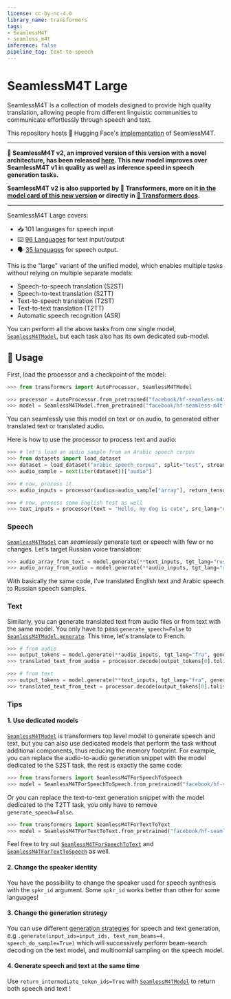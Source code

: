 ```yaml
---
license: cc-by-nc-4.0
library_name: transformers
tags:
- SeamlessM4T
- seamless_m4t
inference: false
pipeline_tag: text-to-speech
---
```


# SeamlessM4T Large

SeamlessM4T is a collection of models designed to provide high quality translation, allowing people from different 
linguistic communities to communicate effortlessly through speech and text. 

This repository hosts 🤗 Hugging Face's [implementation](https://huggingface.co/docs/transformers/main/en/model_doc/seamless_m4t) of SeamlessM4T.

-------------------

**🌟 SeamlessM4T v2, an improved version of this version with a novel architecture, has been released [here](https://huggingface.co/facebook/seamless-m4t-v2-large). 
This new model improves over SeamlessM4T v1 in quality as well as inference speed in speech generation tasks.**

**SeamlessM4T v2 is also supported by 🤗 Transformers, more on it [in the model card of this new version](https://huggingface.co/facebook/seamless-m4t-v2-large#transformers-usage) or directly in [🤗 Transformers docs](https://huggingface.co/docs/transformers/main/en/model_doc/seamless_m4t_v2).**

-------------------

SeamlessM4T Large covers:
- 📥 101 languages for speech input
- ⌨️ [96 Languages](https://huggingface.co/ylacombe/hf-seamless-m4t-large/blob/main/generation_config.json#L48-L145) for text input/output
- 🗣️ [35 languages](https://huggingface.co/ylacombe/hf-seamless-m4t-large/blob/main/generation_config.json#L149-L184) for speech output. 

This is the "large" variant of the unified model, which enables multiple tasks without relying on multiple separate models:
- Speech-to-speech translation (S2ST)
- Speech-to-text translation (S2TT)
- Text-to-speech translation (T2ST)
- Text-to-text translation (T2TT)
- Automatic speech recognition (ASR)

You can perform all the above tasks from one single model, [`SeamlessM4TModel`](https://huggingface.co/docs/transformers/main/en/model_doc/seamless_m4t#transformers.SeamlessM4TModel), but each task also has its own dedicated sub-model.


## 🤗 Usage

First, load the processor and a checkpoint of the model:

```python
>>> from transformers import AutoProcessor, SeamlessM4TModel

>>> processor = AutoProcessor.from_pretrained("facebook/hf-seamless-m4t-large")
>>> model = SeamlessM4TModel.from_pretrained("facebook/hf-seamless-m4t-large")
```

You can seamlessly use this model on text or on audio, to generated either translated text or translated audio.

Here is how to use the processor to process text and audio:

```python
>>> # let's load an audio sample from an Arabic speech corpus
>>> from datasets import load_dataset
>>> dataset = load_dataset("arabic_speech_corpus", split="test", streaming=True)
>>> audio_sample = next(iter(dataset))["audio"]

>>> # now, process it
>>> audio_inputs = processor(audios=audio_sample["array"], return_tensors="pt")

>>> # now, process some English test as well
>>> text_inputs = processor(text = "Hello, my dog is cute", src_lang="eng", return_tensors="pt")
```


### Speech

[`SeamlessM4TModel`](https://huggingface.co/docs/transformers/main/en/model_doc/seamless_m4t#transformers.SeamlessM4TModel) can *seamlessly* generate text or speech with few or no changes. Let's target Russian voice translation:

```python
>>> audio_array_from_text = model.generate(**text_inputs, tgt_lang="rus")[0].cpu().numpy().squeeze()
>>> audio_array_from_audio = model.generate(**audio_inputs, tgt_lang="rus")[0].cpu().numpy().squeeze()
```

With basically the same code, I've translated English text and Arabic speech to Russian speech samples.

### Text

Similarly, you can generate translated text from audio files or from text with the same model. You only have to pass `generate_speech=False` to [`SeamlessM4TModel.generate`](https://huggingface.co/docs/transformers/main/en/model_doc/seamless_m4t#transformers.SeamlessM4TModel.generate).
This time, let's translate to French.

```python 
>>> # from audio
>>> output_tokens = model.generate(**audio_inputs, tgt_lang="fra", generate_speech=False)
>>> translated_text_from_audio = processor.decode(output_tokens[0].tolist(), skip_special_tokens=True)

>>> # from text
>>> output_tokens = model.generate(**text_inputs, tgt_lang="fra", generate_speech=False)
>>> translated_text_from_text = processor.decode(output_tokens[0].tolist(), skip_special_tokens=True)
```

### Tips


#### 1. Use dedicated models

[`SeamlessM4TModel`](https://huggingface.co/docs/transformers/main/en/model_doc/seamless_m4t#transformers.SeamlessM4TModel) is transformers top level model to generate speech and text, but you can also use dedicated models that perform the task without additional components, thus reducing the memory footprint.
For example, you can replace the audio-to-audio generation snippet with the model dedicated to the S2ST task, the rest is exactly the same code: 

```python
>>> from transformers import SeamlessM4TForSpeechToSpeech
>>> model = SeamlessM4TForSpeechToSpeech.from_pretrained("facebook/hf-seamless-m4t-large")
```

Or you can replace the text-to-text generation snippet with the model dedicated to the T2TT task, you only have to remove `generate_speech=False`.

```python
>>> from transformers import SeamlessM4TForTextToText
>>> model = SeamlessM4TForTextToText.from_pretrained("facebook/hf-seamless-m4t-large")
```

Feel free to try out [`SeamlessM4TForSpeechToText`](https://huggingface.co/docs/transformers/main/en/model_doc/seamless_m4t#transformers.SeamlessM4TForSpeechToText) and [`SeamlessM4TForTextToSpeech`](https://huggingface.co/docs/transformers/main/en/model_doc/seamless_m4t#transformers.SeamlessM4TForTextToSpeech) as well.

#### 2. Change the speaker identity

You have the possibility to change the speaker used for speech synthesis with the `spkr_id` argument. Some `spkr_id` works better than other for some languages!

#### 3. Change the generation strategy

You can use different [generation strategies](https://huggingface.co/docs/transformers/v4.34.1/en/generation_strategies#text-generation-strategies) for speech and text generation, e.g `.generate(input_ids=input_ids, text_num_beams=4, speech_do_sample=True)` which will successively perform beam-search decoding on the text model, and multinomial sampling on the speech model.

#### 4. Generate speech and text at the same time

Use `return_intermediate_token_ids=True` with [`SeamlessM4TModel`](https://huggingface.co/docs/transformers/main/en/model_doc/seamless_m4t#transformers.SeamlessM4TModel) to return both speech and text !